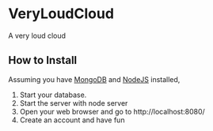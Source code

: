 # VeryLoudCloud
A very loud cloud

## How to Install
Assuming you have [MongoDB](https://www.mongodb.org/) and [NodeJS](https://nodejs.org/) installed,
1. Start your database.
2. Start the server with
    node server
3. Open your web browser and go to http://localhost:8080/
4. Create an account and have fun
